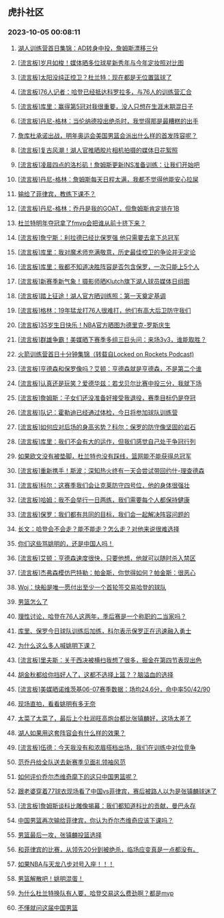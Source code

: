 ## 虎扑社区 
### 2023-10-05 00:08:11

1. [湖人训练营首日集锦：AD转身中投，詹姆斯漂移三分](https://bbs.hupu.com/62334344.html)

2. [[流言板]岁月如梭！媒体晒多位球星新秀年与今年定妆照对比图](https://bbs.hupu.com/62332402.html)

3. [[流言板]太阳没纯正控卫？杜兰特：现在都是无位置篮球了](https://bbs.hupu.com/62333737.html)

4. [[流言板]76人记者：哈登已经抵达科罗拉多，与76人的训练营汇合](https://bbs.hupu.com/62338012.html)

5. [[流言板]库里：赢得第5冠对我很重要，没人只想在生涯末期混日子](https://bbs.hupu.com/62337792.html)

6. [[流言板]丹尼-格林：当伦纳德投出绝杀时，我觉得那是最糟糕的出手](https://bbs.hupu.com/62334787.html)

7. [詹库杜承诺出战，明年奥运会美国男篮会派出什么样的首发阵容呢？](https://bbs.hupu.com/62330578.html)

8. [[流言板]复古风潮！湖人官推晒胶片相机拍摄的媒体日花絮照](https://bbs.hupu.com/62333912.html)

9. [[流言板]凌晨四点的洛杉矶！詹姆斯更新INS准备训练：让我们开始吧](https://bbs.hupu.com/62332988.html)

10. [[流言板]丹尼-格林：詹姆斯每天日程太满，我都不觉得他能安心拉屎](https://bbs.hupu.com/62329922.html)

11. [输给了菲律宾，教练下课不？](https://bbs.hupu.com/62335246.html)

12. [[流言板]丹尼-格林：乔丹是我的GOAT，但詹姆斯肯定排在1B](https://bbs.hupu.com/62329718.html)

13. [杜兰特明年夺冠拿了fmvp会把谁从前十挤下来？](https://bbs.hupu.com/62333934.html)

14. [[流言板]詹宁斯：利拉德已经比保罗强 他只需要去拿下总冠军](https://bbs.hupu.com/62332109.html)

15. [[流言板]库里：我对魔术师充满敬意，历史最佳控卫的争论并无定论](https://bbs.hupu.com/62329115.html)

16. [[流言板]库里：我都不知道决胜阵容是否包含保罗，一次只能上5个人](https://bbs.hupu.com/62338132.html)

17. [[流言板]新赛季新气象！摄影师晒Klutch旗下湖人球员媒体日组图](https://bbs.hupu.com/62333814.html)

18. [[流言板]踏上征途！湖人官方晒训练照：第一天奠定基调](https://bbs.hupu.com/62334432.html)

19. [[流言板]格林：19年猛龙打76人很难打，他们有高大后卫防守我们](https://bbs.hupu.com/62336739.html)

20. [[流言板]35岁生日快乐！NBA官方晒图为德里克-罗斯庆生](https://bbs.hupu.com/62333340.html)

21. [[流言板]群雄争霸！美媒晒下赛季多组三巨头问：来场3v3，谁能取胜？](https://bbs.hupu.com/62328361.html)

22. [火箭训练营首日十分钟集锦（转载自Locked on Rockets Podcast)](https://bbs.hupu.com/62325916.html)

23. [[流言板]亨德森和保罗像吗？艾顿：亨德森就是亨德森，不是第二个谁](https://bbs.hupu.com/62333140.html)

24. [[流言板]认真还是玩笑？爱德华兹：若戈贝尔比赛中投三分，我就下场](https://bbs.hupu.com/62338204.html)

25. [[流言板]詹姆斯：子女们还没准备好接受我退役，赛季目标仍是夺冠](https://bbs.hupu.com/62328789.html)

26. [[流言板]队记：霍勒迪已经通过体检，今日将参加球队训练营](https://bbs.hupu.com/62338382.html)

27. [[流言板]如何应对后场的身高劣势？科尔：保罗的防守像坚固的岩石](https://bbs.hupu.com/62328761.html)

28. [[流言板]库里：我们不会有大的运作，但我们感觉自己处于争冠行列](https://bbs.hupu.com/62338355.html)

29. [如果欧文没有被垫脚，杜兰特也没有踩线，篮网能不能获得总冠军](https://bbs.hupu.com/62335738.html)

30. [[流言板]重新携手！斯波：深知热火终有一天会尝试带回约什-理查德森](https://bbs.hupu.com/62335906.html)

31. [[流言板]科尔：这赛季我们会让克莱防守四号位，他的身体很强壮](https://bbs.hupu.com/62327366.html)

32. [[流言板]哈姆：我不会举行一日两练，我们需要每个人都保持健康](https://bbs.hupu.com/62333309.html)

33. [[流言板]保罗：我们都有共同的目标，我们会一起解决阵容问题的](https://bbs.hupu.com/62338562.html)

34. [长文：哈登会不会走？能不能走？怎么走？对他来说很难选择](https://bbs.hupu.com/62334799.html)

35. [你们这些骂姚明的，还是中国人吗！](https://bbs.hupu.com/62338058.html)

36. [[流言板]艾顿：亨德森速度很快，只要他想，他就可以随时杀入禁区](https://bbs.hupu.com/62331034.html)

37. [[流言板]杰弗森模仿巴特勒：帕金斯，你觉得如何？帕金斯：很恶心](https://bbs.hupu.com/62333407.html)

38. [Woj：快船是唯一愿付出至少一个首轮签交易哈登的球队](https://bbs.hupu.com/62334873.html)

39. [男篮怎么了](https://bbs.hupu.com/62335225.html)

40. [理性讨论，哈登在76人这两年，季后赛是一个称职的二当家吗？](https://bbs.hupu.com/62334667.html)

41. [库里、保罗今日球队训练后加练，科尔表示保罗正在迅速融入勇士](https://bbs.hupu.com/62328669.html)

42. [为什么这么多人喊姚明下课？](https://bbs.hupu.com/62337498.html)

43. [[流言板]里夫斯：关于西决被横扫我想了很多，掘金在第四节表现出色](https://bbs.hupu.com/62328418.html)

44. [胡金秋都给你挡好人了，这都不选择上篮？？脑溢血的选择](https://bbs.hupu.com/62336872.html)

45. [[流言板]美媒晒诺维茨基06-07赛季数据：场均24.6分，命中率50/42/90](https://bbs.hupu.com/62338456.html)

46. [现场直拍，看看姚明有多无奈](https://bbs.hupu.com/62337100.html)

47. [太菜了太菜了，最后上个杜润旺高炮台都比张镇麟好，这场太差了](https://bbs.hupu.com/62335449.html)

48. [湖人如果用这套阵容会有什么样的效果？](https://bbs.hupu.com/62334438.html)

49. [[流言板]伍德：今天我没有和浓眉搭档出场，我们在训练中对位竞争](https://bbs.hupu.com/62338773.html)

50. [范乔丹给全队送去新赛季见面礼️领袖风范](https://bbs.hupu.com/62337510.html)

51. [如何评价乔尔杰维奇麾下的这只中国男篮呢？](https://bbs.hupu.com/62336892.html)

52. [跟老婆穿着77球衣现场看了中国vs菲律宾，赛后被路人以为是张镇麟球迷了](https://bbs.hupu.com/62337940.html)

53. [[流言板]詹姆斯谈科比雕像揭幕：我们都知道科比的贡献，曼巴永存](https://bbs.hupu.com/62328643.html)

54. [中国男篮再次输给菲律宾，你认为乔尔杰维奇应该下课吗？](https://bbs.hupu.com/62337660.html)

55. [男篮最后一攻，张镇麟投篮选择](https://bbs.hupu.com/62336390.html)

56. [和菲律宾的比赛，从领先20分到被绝杀，临场应变真是一点都没有。](https://bbs.hupu.com/62336027.html)

57. [如果NBA与天龙八步对号入座！！！](https://bbs.hupu.com/62334165.html)

58. [男篮解散吧！姚明混蛋！](https://bbs.hupu.com/62335207.html)

59. [为什么杜兰特换队有人要，哈登交易这么费劲啊？都是mvp](https://bbs.hupu.com/62334089.html)

60. [不懂就问这届中国男篮](https://bbs.hupu.com/62338067.html)

